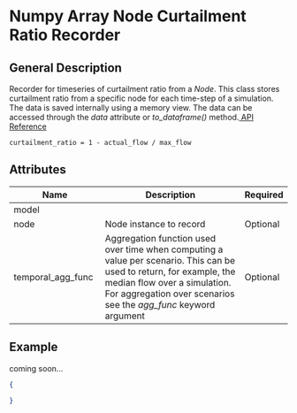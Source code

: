 # Numpy Array Node Curtailment Ratio Recorder

## General Description

Recorder for timeseries of curtailment ratio from a _Node_. This class stores curtailment ratio from a specific node for each time-step of a simulation. The data is saved internally using a memory view. The data can be accessed through the _data_ attribute or _to\_dataframe()_ method.[ ](https://pywr.github.io/pywr-docs/master/api/generated/pywr.recorders.NumpyArrayNodeCurtailmentRatioRecorder.html)[API Reference](https://pywr.github.io/pywr-docs/master/api/generated/pywr.recorders.NumpyArrayNodeCurtailmentRatioRecorder.html)

```
curtailment_ratio = 1 - actual_flow / max_flow
```

## Attributes

<table><thead><tr><th width="155">Name</th><th width="395">Description</th><th>Required</th></tr></thead><tbody><tr><td>model</td><td></td><td></td></tr><tr><td>node</td><td>Node instance to record</td><td>Optional</td></tr><tr><td>temporal_agg_func</td><td>Aggregation function used over time when computing a value per scenario. This can be used to return, for example, the median flow over a simulation. For aggregation over scenarios see the <em>agg_func</em> keyword argument</td><td>Optional</td></tr></tbody></table>

## Example

coming soon...

```json
{

}
```
